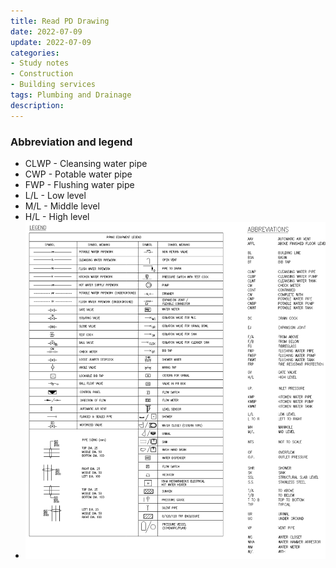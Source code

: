 ```yaml
---
title: Read PD Drawing
date: 2022-07-09
update: 2022-07-09
categories: 
- Study notes
- Construction
- Building services
tags: Plumbing and Drainage
description: 
---
```


### Abbreviation and legend

- CLWP - Cleansing water pipe
- CWP - Potable water pipe
- FWP - Flushing water pipe
- L/L - Low level
- M/L - Middle level
- H/L - High level
- <img src="https://raw.githubusercontent.com/zoe-gif/images/master/20220709103204.png" width="1000" height="">